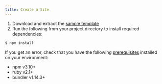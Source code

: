 ```yaml
---
title: Create a Site
---
```

1. Download and extract the [sample template](https://github.com/SPANDigital/presidium-template)
1. Run the following from your project directory to install required dependencies:

```sh
$ npm install
```

If you get an error, check that you have the following [prerequisites](/prerequisites) installed on your environment:
- npm v3.10+
- ruby v2.1+
- bundler v1.14.3+